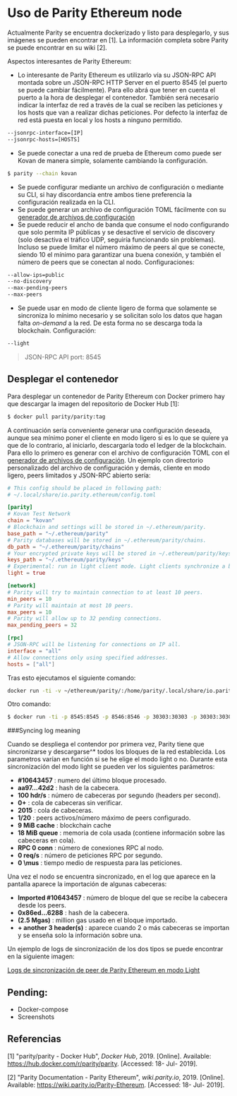 # Uso de Parity Ethereum node

Actualmente Parity se encuentra dockerizado y listo para desplegarlo, y sus imágenes se pueden encontrar en [1]. La información completa sobre Parity se puede encontrar en su wiki [2].

Aspectos interesantes de Parity Ethereum:

- Lo interesante de Parity Ethereum es utilizarlo vía su JSON-RPC API montada sobre un JSON-RPC HTTP Server en el puerto 8545 (el puerto se puede cambiar fácilmente). Para ello abrá que tener en cuenta el puerto a la hora de desplegar el contenedor. También será necesario indicar la interfaz de red a través de la cual se reciben las peticiones y los hosts que van a realizar dichas peticiones. Por defecto la interfaz de red está puesta en local y los hosts a ninguno permitido.
 ```bash
 --jsonrpc-interface=[IP]
 --jsonrpc-hosts=[HOSTS]
 ```
- Se puede conectar a una red de prueba de Ethereum como puede ser Kovan de manera simple, solamente cambiando la configuración.
 ```bash
 $ parity --chain kovan
 ```
- Se puede configurar mediante un archivo de configuración o mediante su CLI, si hay discordancia entre ambos tiene preferencia la configuración realizada en la CLI.
- Se puede generar un archivo de configuración TOML fácilmente con su [generador de archivos de configuración](https://paritytech.github.io/parity-config-generator/)
- Se puede reducir el ancho de banda que consume el nodo configurando que solo permita IP públicas y se desactive el servicio de discovery (solo desactiva el tráfico UDP, seguiría funcionando sin problemas). Incluso se puede limitar el número máximo de peers al que se conecte, siendo 10 el mínimo para garantizar una buena conexión, y también el número de peers que se conectan al nodo. Configuraciones: 
 ```bash 
 --allow-ips=public 
 --no-discovery 
 --max-pending-peers 
 --max-peers
 ```
- Se puede usar en modo de cliente ligero de forma que solamente se sincroniza lo mínimo necesario y se solicitan solo los datos que hagan falta *on-demand* a la red. De esta forma no se descarga toda la blockchain. Configuración:
 ```bash
 --light
 ```


> JSON-RPC API port: 8545

## Desplegar el contenedor

Para desplegar un contenedor de Parity Ethereum con Docker primero hay que descargar la imagen del repositorio de Docker Hub [1]:
```bash
$ docker pull parity/parity:tag
```
A continuación sería conveniente generar una configuración deseada, aunque sea mínimo poner el cliente en modo ligero si es lo que se quiere ya que de lo contrario, al iniciarlo, descargaría todo el ledger de la blockchain. Para ello lo primero es generar con el archivo de configuración TOML con el [generador de archivos de configuración](https://paritytech.github.io/parity-config-generator/). Un ejemplo con directorio personalizado del archivo de configuración y demás, cliente en modo ligero, peers limitados y JSON-RPC abierto sería:

````toml
# This config should be placed in following path:
# ~/.local/share/io.parity.ethereum/config.toml

[parity]
# Kovan Test Network
chain = "kovan"
# Blockchain and settings will be stored in ~/.ethereum/parity.
base_path = "~/.ethereum/parity"
# Parity databases will be stored in ~/.ethereum/parity/chains.
db_path = "~/.ethereum/parity/chains"
# Your encrypted private keys will be stored in ~/.ethereum/parity/keys.
keys_path = "~/.ethereum/parity/keys"
# Experimental: run in light client mode. Light clients synchronize a bare minimum of data and fetch necessary data on-demand from the network. Much lower in storage, potentially higher in bandwidth. Has no effect with subcommands.
light = true

[network]
# Parity will try to maintain connection to at least 10 peers.
min_peers = 10
# Parity will maintain at most 10 peers.
max_peers = 10
# Parity will allow up to 32 pending connections.
max_pending_peers = 32

[rpc]
# JSON-RPC will be listening for connections on IP all.
interface = "all"
# Allow connections only using specified addresses.
hosts = ["all"]
````

Tras esto ejecutamos el siguiente comando:
````bash
docker run -ti -v ~/ethereum/parity/:/home/parity/.local/share/io.parity.ethereum/ -p 8545:8545 parity/parity:v2.5.5-stable --config /home/parity/.local/share/io.parity.ethereum/config.toml
````

Otro comando:

````bash
$ docker run -ti -p 8545:8545 -p 8546:8546 -p 30303:30303 -p 30303:30303/udp -v ~/ethereum/parity/:/home/parity/.local/share/io.parity.ethereum/   parity/parity:v2.5.5-stable --config /home/parity/.local/share/io.parity.ethereum/config.toml
````

###Syncing log meaning

Cuando se despliega el contendor por primera vez, Parity tiene que sincronizarse y descargarse^* todos los bloques de la red establecida. Los parametros varían en función si se he elige el modo light o no. Durante esta sincronización del modo light se pueden ver los siguientes parámetros:

- **\#10643457** : numero del último bloque procesado.
- **aa97...42d2** : hash de la cabecera.
- **100 hdr/s** : número de cabeceras por segundo (headers per second). 
- **0+** : cola de cabeceras sin verificar.
- **2015** : cola de cabeceras.
- **1/20** : peers activos/número máximo de peers configurado.
- **9 MiB cache** : blockchain cache 
- **18 MiB queue** : memoria de cola usada (contiene información sobre las cabeceras en cola).
- **RPC 0 conn** : número de conexiones RPC al nodo.
- **0 req/s** : número de peticiones RPC por segundo.
- **0 \mus** : tiempo medio de respuesta para las peticiones.

Una vez el nodo se encuentra sincronizado, en el log que aparece en la pantalla aparece la importación de algunas cabeceras:

- **Imported \#10643457** : número de bloque del que se recibe la cabecera desde los peers.
- **0x86ed...6288** : hash de la cabecera.
- **(2.5 Mgas)** : million gas usado en el bloque importado.
- **+ another 3 header(s)** : aparece cuando 2 o más cabeceras se importan y se enseña solo la información sobre una.

Un ejemplo de logs de sincronización de los dos tipos se puede encontrar en la siguiente imagen: 

[Logs de sincronización de peer de Parity Ethereum en modo Light](/images/logs.png)
## Pending:

* Docker-compose
* Screenshots
 

## Referencias

[1] "parity/parity - Docker Hub", _Docker Hub_, 2019. [Online]. Available: https://hub.docker.com/r/parity/parity. [Accessed: 18- Jul- 2019].

[2] "Parity Documentation - Parity Ethereum", _wiki.parity.io_, 2019. [Online]. Available: https://wiki.parity.io/Parity-Ethereum. [Accessed: 18- Jul- 2019].
